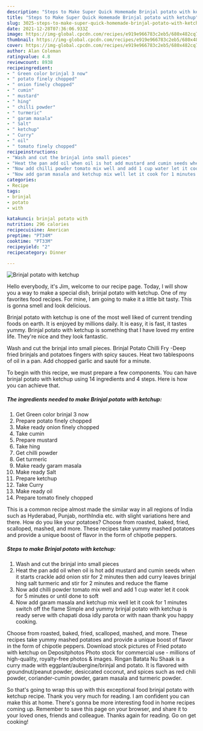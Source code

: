 ```yaml
---
description: "Steps to Make Super Quick Homemade Brinjal potato with ketchup"
title: "Steps to Make Super Quick Homemade Brinjal potato with ketchup"
slug: 3025-steps-to-make-super-quick-homemade-brinjal-potato-with-ketchup
date: 2021-12-28T07:36:06.933Z
image: https://img-global.cpcdn.com/recipes/e919e966783c2eb5/680x482cq70/brinjal-potato-with-ketchup-recipe-main-photo.jpg
thumbnail: https://img-global.cpcdn.com/recipes/e919e966783c2eb5/680x482cq70/brinjal-potato-with-ketchup-recipe-main-photo.jpg
cover: https://img-global.cpcdn.com/recipes/e919e966783c2eb5/680x482cq70/brinjal-potato-with-ketchup-recipe-main-photo.jpg
author: Alan Coleman
ratingvalue: 4.8
reviewcount: 8938
recipeingredient:
- " Green color brinjal 3 now"
- " potato finely chopped"
- " onion finely chopped"
- " cumin"
- " mustard"
- " hing"
- " chilli powder"
- " turmeric"
- " garam masala"
- " Salt"
- " ketchup"
- " Curry"
- " oil"
- " tomato finely chopped"
recipeinstructions:
- "Wash and cut the brinjal into small pieces"
- "Heat the pan add oil when oil is hot add mustard and cumin seeds when it starts crackle add onion stir for 2 minutes then add curry leaves brinjal hing salt turmeric and stir for 2 minutes and reduce the flame"
- "Now add chilli powder tomato mix well and add 1 cup water let it cook for 5 minutes or until done to soft"
- "Now add garam masala and ketchup mix well let it cook for 1 minutes switch off the flame Simple and yummy brinjal potato with ketchup is ready serve with chapati dosa idly parota or with naan thank you happy cooking."
categories:
- Recipe
tags:
- brinjal
- potato
- with

katakunci: brinjal potato with 
nutrition: 296 calories
recipecuisine: American
preptime: "PT34M"
cooktime: "PT33M"
recipeyield: "2"
recipecategory: Dinner

---
```



![Brinjal potato with ketchup](https://img-global.cpcdn.com/recipes/e919e966783c2eb5/680x482cq70/brinjal-potato-with-ketchup-recipe-main-photo.jpg)

Hello everybody, it's Jim, welcome to our recipe page. Today, I will show you a way to make a special dish, brinjal potato with ketchup. One of my favorites food recipes. For mine, I am going to make it a little bit tasty. This is gonna smell and look delicious.

Brinjal potato with ketchup is one of the most well liked of current trending foods on earth. It is enjoyed by millions daily. It is easy, it is fast, it tastes yummy. Brinjal potato with ketchup is something that I have loved my entire life. They're nice and they look fantastic.

Wash and cut the brinjal into small pieces. Brinjal Potato Chilli Fry -Deep fried brinjals and potatoes fingers with spicy sauces. Heat two tablespoons of oil in a pan. Add chopped garlic and sauté for a minute.


To begin with this recipe, we must prepare a few components. You can have brinjal potato with ketchup using 14 ingredients and 4 steps. Here is how you can achieve that.

<!--inarticleads1-->

##### The ingredients needed to make Brinjal potato with ketchup:

1. Get  Green color brinjal 3 now
1. Prepare  potato finely chopped
1. Make ready  onion finely chopped
1. Take  cumin
1. Prepare  mustard
1. Take  hing
1. Get  chilli powder
1. Get  turmeric
1. Make ready  garam masala
1. Make ready  Salt
1. Prepare  ketchup
1. Take  Curry
1. Make ready  oil
1. Prepare  tomato finely chopped


This is a common recipe almost made the similar way in all regions of India such as Hyderabad, Punjab, northIndia etc. with slight variations here and there. How do you like your potatoes? Choose from roasted, baked, fried, scalloped, mashed, and more. These recipes take yummy mashed potatoes and provide a unique boost of flavor in the form of chipotle peppers. 

<!--inarticleads2-->

##### Steps to make Brinjal potato with ketchup:

1. Wash and cut the brinjal into small pieces
1. Heat the pan add oil when oil is hot add mustard and cumin seeds when it starts crackle add onion stir for 2 minutes then add curry leaves brinjal hing salt turmeric and stir for 2 minutes and reduce the flame
1. Now add chilli powder tomato mix well and add 1 cup water let it cook for 5 minutes or until done to soft
1. Now add garam masala and ketchup mix well let it cook for 1 minutes switch off the flame Simple and yummy brinjal potato with ketchup is ready serve with chapati dosa idly parota or with naan thank you happy cooking.


Choose from roasted, baked, fried, scalloped, mashed, and more. These recipes take yummy mashed potatoes and provide a unique boost of flavor in the form of chipotle peppers. Download stock pictures of Fried potato with ketchup on Depositphotos Photo stock for commercial use - millions of high-quality, royalty-free photos &amp; images. Ringan Batata Nu Shaak is a curry made with eggplant/aubergine/brinjal and potato. It is flavored with groundnut/peanut powder, desiccated coconut, and spices such as red chili powder, coriander-cumin powder, garam masala and turmeric powder. 

So that's going to wrap this up with this exceptional food brinjal potato with ketchup recipe. Thank you very much for reading. I am confident you can make this at home. There's gonna be more interesting food in home recipes coming up. Remember to save this page on your browser, and share it to your loved ones, friends and colleague. Thanks again for reading. Go on get cooking!
